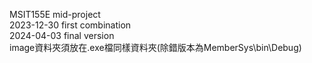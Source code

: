 MSIT155E mid-project  
2023-12-30 first combination  
2024-04-03 final version  
image資料夾須放在.exe檔同樣資料夾(除錯版本為MemberSys\bin\Debug)
